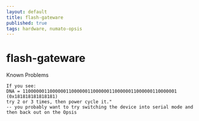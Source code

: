 ```yaml
---
layout: default
title: flash-gateware
published: true
tags: hardware, numato-opsis
---
```


# flash-gateware

Known Problems 

```
If you see: 
DNA = 110000001100000011000000110000001100000011000000110000001 (0x181818181818181)  
try 2 or 3 times, then power cycle it." 
-- you probably want to try switching the device into serial mode and then back out on the Opsis
```
